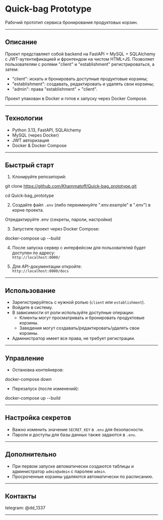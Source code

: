 # Quick-bag Prototype

Рабочий прототип сервиса бронирования продуктовых корзин.

---

## Описание

Проект представляет собой backend на FastAPI + MySQL + SQLAlchemy с JWT-аутентификацией и фронтендом на чистом HTML+JS. Позволяет пользователям с ролями "client" и "establishment" регистрироваться, а затем:

- "client": искать и бронировать доступные продуктовые корзины;
- "establishment": создавать, редактировать и удалять свои корзины;
- "admin": права "establishment" + "client".

Проект упакован в Docker и готов к запуску через Docker Compose.

---

## Технологии

- Python 3.13, FastAPI, SQLAlchemy
- MySQL (через Docker)
- JWT авторизация
- Docker & Docker Compose

---



## Быстрый старт

1. Клонируйте репозиторий:

git clone https://github.com/Khammatoff/Quick-bag_prototype.git

cd Quick-bag_prototype



2. Создайте файл `.env` (либо переименуйте ".env.example" в ".env") в корне проекта.

Отредактируйте .env (секреты, пароли, настройки)

3. Запустите проект через Docker Compose:

docker-compose up --build


4. После запуска сервер c интерфейсом для пользователей будет доступен по адресу:  
   `http://localhost:8000/`

5. Для API-документации откройте:  
   `http://localhost:8000/docs`

---

## Использование

- Зарегистрируйтесь с нужной ролью (`client` или `establishment`).
- Войдите в систему.
- В зависимости от роли используйте доступные операции:
  - Клиенты могут просматривать и бронировать продуктовые корзины.
  - Заведения могут создавать/редактировать/удалять свои корзины.
- Администратор имеет все права, не требует регистрации.

---

## Управление

- Остановка контейнеров:

docker-compose down


- Перезапуск (после изменений):

docker-compose up --build

---

## Настройка секретов

- Важно изменить значение `SECRET_KEY` в `.env` для безопасности.
- Пароли и доступы для базы данных также задаются в `.env`.

---

## Дополнительно

- При первом запуске автоматически создаются таблицы и администратор `admin@admin` с паролем `admin`.
- Просроченные корзины удаляются автоматически по расписанию.

---

## Контакты

telegram: @dd_1337

---
